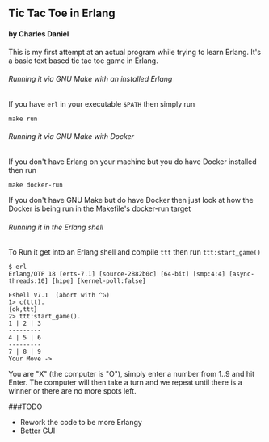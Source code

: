 ## Tic Tac Toe in Erlang
#### by Charles Daniel

This is my first attempt at an actual program while trying to learn Erlang.
It's a basic text based tic tac toe game in Erlang.

###### Running it via GNU Make with an installed Erlang
If you have `erl` in your executable `$PATH` then simply run

```
make run
```

###### Running it via GNU Make with Docker
If you don't have Erlang on your machine but you do have Docker installed then run

```
make docker-run
```

If you don't have GNU Make but do have Docker then just look at how the Docker is being run in the Makefile's docker-run target

###### Running it in the Erlang shell

To Run it get into an Erlang shell and compile `ttt` then run `ttt:start_game()`

```
$ erl
Erlang/OTP 18 [erts-7.1] [source-2882b0c] [64-bit] [smp:4:4] [async-threads:10] [hipe] [kernel-poll:false]

Eshell V7.1  (abort with ^G)
1> c(ttt).
{ok,ttt}
2> ttt:start_game().
1 | 2 | 3
---------
4 | 5 | 6
---------
7 | 8 | 9
Your Move ->
```

You are "X" (the computer is "O"), simply enter a number from 1..9 and hit Enter. The computer will then take a turn and we repeat until there is a winner or there are no more spots left.

###TODO
 - Rework the code to be more Erlangy
 - Better GUI
